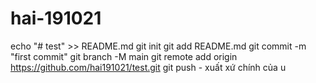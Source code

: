 # hai-191021
echo "# test" >> README.md 
git init 
git add README.md 
git commit -m "first commit" 
git branch -M main 
git remote add origin https://github.com/hai191021/test.git
 git push - xuất xứ chính của u

